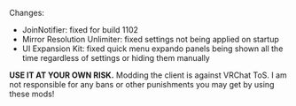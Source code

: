 Changes:
 * JoinNotifier: fixed for build 1102
 * Mirror Resolution Unlimiter: fixed settings not being applied on startup
 * UI Expansion Kit: fixed quick menu expando panels being shown all the time regardless of settings or hiding them manually

**USE IT AT YOUR OWN RISK.** Modding the client is against VRChat ToS. I am not responsible for any bans or other punishments you may get by using these mods!